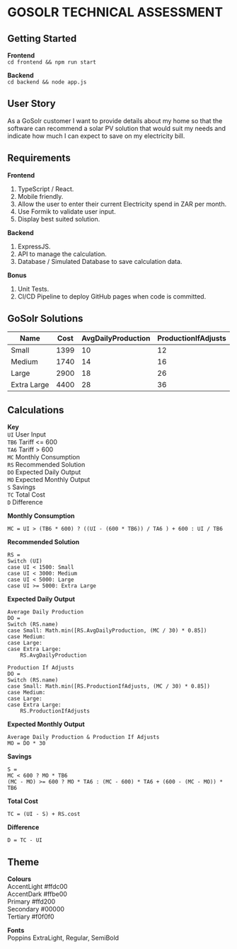 # GOSOLR TECHNICAL ASSESSMENT

## Getting Started
**Frontend**\
`cd frontend && npm run start`

**Backend**\
`cd backend && node app.js`

## User Story
As a GoSolr customer I want to provide details about my home so that the software can recommend a solar PV solution that would suit my needs and indicate how much I can expect to save on my electricity bill.

## Requirements
**Frontend**
1. TypeScript / React.
2. Mobile friendly.
3. Allow the user to enter their current Electricity spend in ZAR per month.
4. Use Formik to validate user input.
5. Display best suited solution.

**Backend**
1. ExpressJS.
2. API to manage the calculation.
3. Database / Simulated Database to save calculation data.

**Bonus**
1. Unit Tests.
2. CI/CD Pipeline to deploy GitHub pages when code is committed.

## GoSolr Solutions
| Name | Cost | AvgDailyProduction | ProductionIfAdjusts |
| ----------- | ----------- | ----------- | ----------- |
| Small | 1399 | 10 | 12 |
| Medium | 1740 | 14 | 16 |
| Large | 2900 | 18 | 26 |
| Extra Large | 4400 | 28 | 36 |

## Calculations
**Key**\
`UI` User Input\
`TB6` Tariff <= 600\
`TA6` Tariff > 600\
`MC` Monthly Consumption\
`RS` Recommended Solution\
`DO` Expected Daily Output\
`MO` Expected Monthly Output\
`S` Savings\
`TC` Total Cost\
`D` Difference

**Monthly Consumption**
```
MC = UI > (TB6 * 600) ? ((UI - (600 * TB6)) / TA6 ) + 600 : UI / TB6
```

**Recommended Solution**
```
RS =
Switch (UI)
case UI < 1500: Small
case UI < 3000: Medium
case UI < 5000: Large
case UI >= 5000: Extra Large
```

**Expected Daily Output**
```
Average Daily Production
DO =
Switch (RS.name)
case Small: Math.min([RS.AvgDailyProduction, (MC / 30) * 0.85])
case Medium:
case Large:
case Extra Large:
    RS.AvgDailyProduction

Production If Adjusts
DO =
Switch (RS.name)
case Small: Math.min([RS.ProductionIfAdjusts, (MC / 30) * 0.85])
case Medium:
case Large:
case Extra Large:
    RS.ProductionIfAdjusts
```

**Expected Monthly Output**
```
Average Daily Production & Production If Adjusts
MO = DO * 30
```

**Savings**
```
S = 
MC < 600 ? MO * TB6
(MC - MO) >= 600 ? MO * TA6 : (MC - 600) * TA6 + (600 - (MC - MO)) * TB6
```

**Total Cost**
```
TC = (UI - S) + RS.cost
```

**Difference**
```
D = TC - UI
```

## Theme
**Colours**\
AccentLight #ffdc00\
AccentDark #ffbe00\
Primary #ffd200\
Secondary #00000\
Tertiary #f0f0f0

**Fonts**\
Poppins ExtraLight, Regular, SemiBold